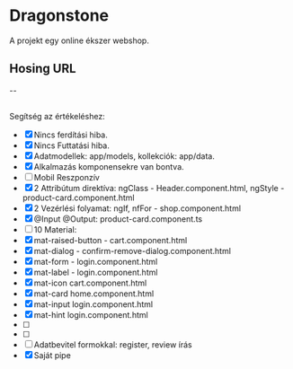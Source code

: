 # Dragonstone

A projekt egy online ékszer webshop.

## Hosing URL

--

##

Segítség az értékeléshez:
- [X] Nincs ferdítási hiba.
- [X] Nincs Futtatási hiba.
- [X] Adatmodellek: app/models, kollekciók: app/data.
- [X] Alkalmazás komponensekre van bontva.
- [ ] Mobil Reszponzív
- [X] 2 Attribútum direktíva: ngClass - Header.component.html, ngStyle - product-card.component.html
- [X] 2 Vezérlési folyamat: ngIf, nfFor - shop.component.html
- [X] @Input @Output: product-card.component.ts
- [ ] 10 Material:
- [X] mat-raised-button - cart.component.html
- [X] mat-dialog - confirm-remove-dialog.component.html
- [X] mat-form - login.component.html
- [X] mat-label - login.component.html
- [X] mat-icon cart.component.html
- [X] mat-card home.component.html
- [X] mat-input login.component.html
- [X] mat-hint login.component.html
- [ ] 
- [ ] 
- [ ] Adatbevitel formokkal: register, review írás
- [X] Saját pipe

